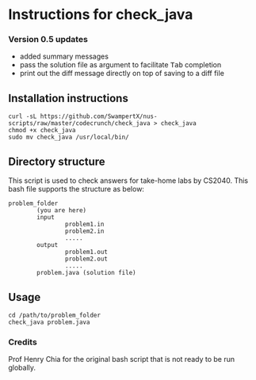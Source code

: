 # Instructions for check\_java

### Version 0.5 updates
- added summary messages
- pass the solution file as argument to facilitate <kbd>Tab</kbd> completion
- print out the diff message directly on top of saving to a diff file
## Installation instructions
```
curl -sL https://github.com/SwampertX/nus-scripts/raw/master/codecrunch/check_java > check_java
chmod +x check_java
sudo mv check_java /usr/local/bin/

```
## Directory structure
This script is used to check answers for take-home labs by CS2040. This bash file supports the structure as below:

```
problem_folder
		(you are here)
		input
				problem1.in
				problem2.in
				.....
		output
				problem1.out
				problem2.out
				.....
		problem.java (solution file)
```
## Usage
```
cd /path/to/problem_folder
check_java problem.java

```

### Credits
Prof Henry Chia for the original bash script that is not ready to be run globally.
